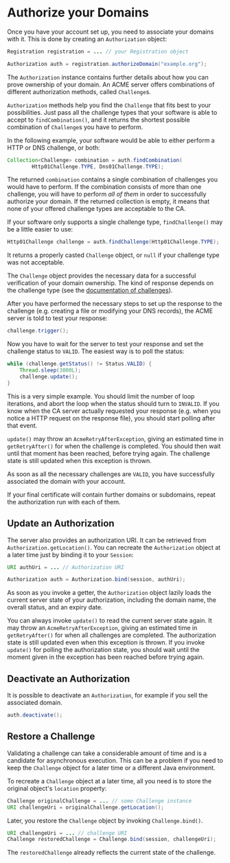 # Authorize your Domains

Once you have your account set up, you need to associate your domains with it. This is done by creating an `Authorization` object:

```java
Registration registration = ... // your Registration object

Authorization auth = registration.authorizeDomain("example.org");
```

The `Authorization` instance contains further details about how you can prove ownership of your domain. An ACME server offers combinations of different authorization methods, called `Challenge`s.

`Authorization` methods help you find the `Challenge` that fits best to your possibilities. Just pass all the challenge types that your software is able to accept to `findCombination()`, and it returns the shortest possible combination of `Challenge`s you have to perform.

In the following example, your software would be able to either perform a HTTP or DNS challenge, or both:

```java
Collection<Challenge> combination = auth.findCombination(
        Http01Challenge.TYPE, Dns01Challenge.TYPE);
```

The returned `combination` contains a single combination of challenges you would have to perform. If the combination consists of more than one challenge, you will have to perform _all of them_ in order to successfully authorize your domain. If the returned collection is empty, it means that none of your offered challenge types are acceptable to the CA.

If your software only supports a single challenge type, `findChallenge()` may be a little easier to use:

```java
Http01Challenge challenge = auth.findChallenge(Http01Challenge.TYPE);
```

It returns a properly casted `Challenge` object, or `null` if your challenge type was not acceptable.

The `Challenge` object provides the necessary data for a successful verification of your domain ownership. The kind of response depends on the challenge type (see the [documentation of challenges](../challenge/index.html)).

After you have performed the necessary steps to set up the response to the challenge (e.g. creating a file or modifying your DNS records), the ACME server is told to test your response:

```java
challenge.trigger();
```

Now you have to wait for the server to test your response and set the challenge status to `VALID`. The easiest way is to poll the status:

```java
while (challenge.getStatus() != Status.VALID) {
    Thread.sleep(3000L);
    challenge.update();
}
```

This is a very simple example. You should limit the number of loop iterations, and abort the loop when the status should turn to `INVALID`. If you know when the CA server actually requested your response (e.g. when you notice a HTTP request on the response file), you should start polling after that event.

`update()` may throw an `AcmeRetryAfterException`, giving an estimated time in `getRetryAfter()` for when the challenge is completed. You should then wait until that moment has been reached, before trying again. The challenge state is still updated when this exception is thrown.

As soon as all the necessary challenges are `VALID`, you have successfully associated the domain with your account.

If your final certificate will contain further domains or subdomains, repeat the authorization run with each of them.

## Update an Authorization

The server also provides an authorization URI. It can be retrieved from `Authorization.getLocation()`. You can recreate the `Authorization` object at a later time just by binding it to your `Session`:

```java
URI authUri = ... // Authorization URI

Authorization auth = Authorization.bind(session, authUri);
```

As soon as you invoke a getter, the `Authorization` object lazily loads the current server state of your authorization, including the domain name, the overall status, and an expiry date.

You can always invoke `update()` to read the current server state again. It may throw an `AcmeRetryAfterException`, giving an estimated time in `getRetryAfter()` for when all challenges are completed. The authorization state is still updated even when this exception is thrown. If you invoke `update()` for polling the authorization state, you should wait until the moment given in the exception has been reached before trying again.

## Deactivate an Authorization

It is possible to deactivate an `Authorization`, for example if you sell the associated domain.

```java
auth.deactivate();
```

## Restore a Challenge

Validating a challenge can take a considerable amount of time and is a candidate for asynchronous execution. This can be a problem if you need to keep the `Challenge` object for a later time or a different Java environment.

To recreate a `Challenge` object at a later time, all you need is to store the original object's `location` property:

```java
Challenge originalChallenge = ... // some Challenge instance
URI challengeUri = originalChallenge.getLocation();
```

Later, you restore the `Challenge` object by invoking `Challenge.bind()`.

```java
URI challengeUri = ... // challenge URI
Challenge restoredChallenge = Challenge.bind(session, challengeUri);
```

The `restoredChallenge` already reflects the current state of the challenge.
